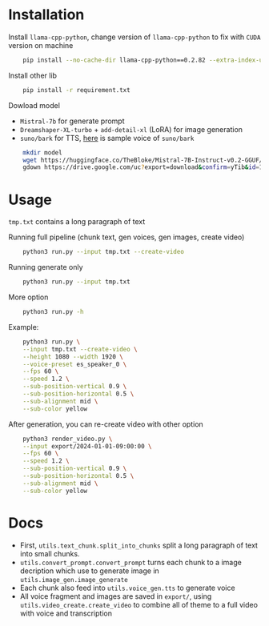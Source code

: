 # Installation

Install `llama-cpp-python`, change version of `llama-cpp-python` to fix with `CUDA` version on machine

```bash
    pip install --no-cache-dir llama-cpp-python==0.2.82 --extra-index-url https://abetlen.github.io/llama-cpp-python/whl/cu124
```

Install other lib

```bash
    pip install -r requirement.txt
```

Dowload model

- `Mistral-7b` for generate prompt
- `Dreamshaper-XL-turbo` + `add-detail-xl` (LoRA) for image generation 
- `suno/bark` for TTS, [here](https://suno-ai.notion.site/8b8e8749ed514b0cbf3f699013548683?v=bc67cff786b04b50b3ceb756fd05f68c) is sample voice of `suno/bark`

```bash
    mkdir model
    wget https://huggingface.co/TheBloke/Mistral-7B-Instruct-v0.2-GGUF/resolve/main/mistral-7b-instruct-v0.2.Q4_K_M.gguf -P model/
    gdown https://drive.google.com/uc?export=download&confirm=yTib&id=1HaYMgeQBRyEblJscALoE2lOCsQwaJ5Oz -O model/
```

# Usage

`tmp.txt` contains a long paragraph of text

Running full pipeline (chunk text, gen voices, gen images, create video)

```bash
    python3 run.py --input tmp.txt --create-video
```

Running generate only

```bash
    python3 run.py --input tmp.txt
```

More option

```bash
    python3 run.py -h
```

Example:

```bash
    python3 run.py \
    --input tmp.txt --create-video \
    --height 1080 --width 1920 \
    --voice-preset es_speaker_0 \
    --fps 60 \
    --speed 1.2 \
    --sub-position-vertical 0.9 \
    --sub-position-horizontal 0.5 \
    --sub-alignment mid \
    --sub-color yellow
```

After generation, you can re-create video with other option

```bash
    python3 render_video.py \
    --input export/2024-01-01-09:00:00 \
    --fps 60 \
    --speed 1.2 \
    --sub-position-vertical 0.9 \
    --sub-position-horizontal 0.5 \
    --sub-alignment mid \
    --sub-color yellow
```

# Docs

- First, `utils.text_chunk.split_into_chunks` split a long paragraph of text into small chunks.
- `utils.convert_prompt.convert_prompt` turns each chunk to a image decription which use to generate image in `utils.image_gen.image_generate`
- Each chunk also feed into `utils.voice_gen.tts` to generate voice
- All voice fragment and images are saved in `export/`, using `utils.video_create.create_video` to combine all of theme to a full video with voice and transcription
